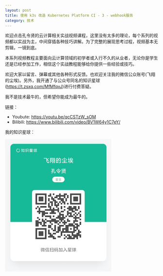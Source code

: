 ```yaml
---
layout: post
title: 使用 k3s 改造 Kubernetes Platform CI - 3 - webhook服务
category: 技术
---
```


欢迎点击孔令贤的云计算相关实战视频课程，这里没有太多的理论，每个系列的视频都以实战为主，中间穿插各种技巧讲解。为了完整的展现思考过程，视频基本无剪辑，一镜到底。

本系列视频教程主要面向云计算领域的初学者或入行不久的从业者，无论你是学生还是已经参加工作，相信这个实战教程能够给你提供一些经验或技巧。

欢迎大家以留言、弹幕或其他各种形式反馈。也欢迎关注我的微信公众账号(飞翔的尘埃)。另外，我开通了与公众号同名的知识星球(https://t.zsxq.com/MfMfqvJ)进行付费答疑。

我不是技术最牛的，但希望你能成为最牛的。

链接：
- Youbute: https://youtu.be/qcCSTzW_sOM
- Bilibili: https://www.bilibili.com/video/BV1W64y1C7eY/

我的知识星球：

![](/images/2021-05-13-zhishixingqiu/1.png)